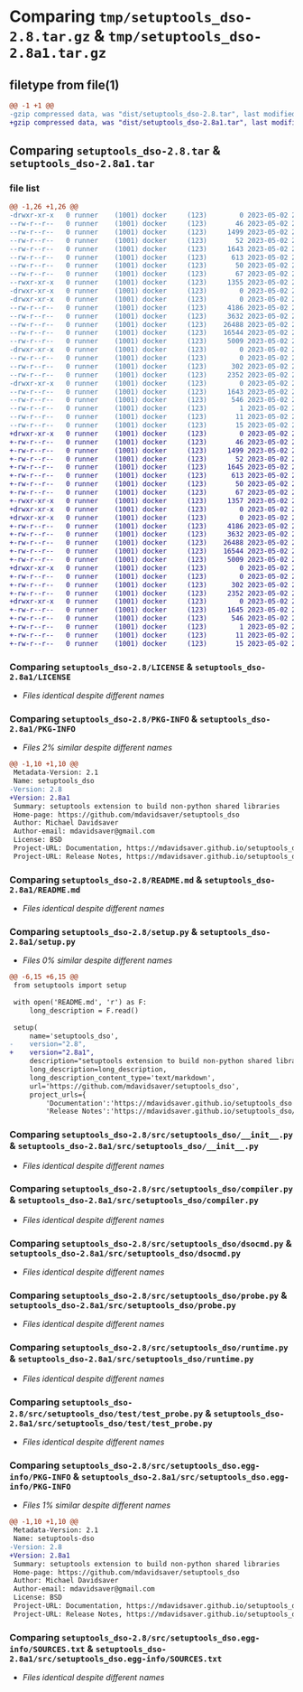# Comparing `tmp/setuptools_dso-2.8.tar.gz` & `tmp/setuptools_dso-2.8a1.tar.gz`

## filetype from file(1)

```diff
@@ -1 +1 @@
-gzip compressed data, was "dist/setuptools_dso-2.8.tar", last modified: Tue May  2 20:39:05 2023, max compression
+gzip compressed data, was "dist/setuptools_dso-2.8a1.tar", last modified: Tue May  2 20:00:31 2023, max compression
```

## Comparing `setuptools_dso-2.8.tar` & `setuptools_dso-2.8a1.tar`

### file list

```diff
@@ -1,26 +1,26 @@
-drwxr-xr-x   0 runner    (1001) docker     (123)        0 2023-05-02 20:39:05.000000 setuptools_dso-2.8/
--rw-r--r--   0 runner    (1001) docker     (123)       46 2023-05-02 20:38:46.000000 setuptools_dso-2.8/COPYRIGHT
--rw-r--r--   0 runner    (1001) docker     (123)     1499 2023-05-02 20:38:46.000000 setuptools_dso-2.8/LICENSE
--rw-r--r--   0 runner    (1001) docker     (123)       52 2023-05-02 20:38:46.000000 setuptools_dso-2.8/MANIFEST.in
--rw-r--r--   0 runner    (1001) docker     (123)     1643 2023-05-02 20:39:05.000000 setuptools_dso-2.8/PKG-INFO
--rw-r--r--   0 runner    (1001) docker     (123)      613 2023-05-02 20:38:46.000000 setuptools_dso-2.8/README.md
--rw-r--r--   0 runner    (1001) docker     (123)       50 2023-05-02 20:38:46.000000 setuptools_dso-2.8/pyproject.toml
--rw-r--r--   0 runner    (1001) docker     (123)       67 2023-05-02 20:39:05.000000 setuptools_dso-2.8/setup.cfg
--rwxr-xr-x   0 runner    (1001) docker     (123)     1355 2023-05-02 20:38:46.000000 setuptools_dso-2.8/setup.py
-drwxr-xr-x   0 runner    (1001) docker     (123)        0 2023-05-02 20:39:05.000000 setuptools_dso-2.8/src/
-drwxr-xr-x   0 runner    (1001) docker     (123)        0 2023-05-02 20:39:05.000000 setuptools_dso-2.8/src/setuptools_dso/
--rw-r--r--   0 runner    (1001) docker     (123)     4186 2023-05-02 20:38:46.000000 setuptools_dso-2.8/src/setuptools_dso/__init__.py
--rw-r--r--   0 runner    (1001) docker     (123)     3632 2023-05-02 20:38:46.000000 setuptools_dso-2.8/src/setuptools_dso/compiler.py
--rw-r--r--   0 runner    (1001) docker     (123)    26488 2023-05-02 20:38:46.000000 setuptools_dso-2.8/src/setuptools_dso/dsocmd.py
--rw-r--r--   0 runner    (1001) docker     (123)    16544 2023-05-02 20:38:46.000000 setuptools_dso-2.8/src/setuptools_dso/probe.py
--rw-r--r--   0 runner    (1001) docker     (123)     5009 2023-05-02 20:38:46.000000 setuptools_dso-2.8/src/setuptools_dso/runtime.py
-drwxr-xr-x   0 runner    (1001) docker     (123)        0 2023-05-02 20:39:05.000000 setuptools_dso-2.8/src/setuptools_dso/test/
--rw-r--r--   0 runner    (1001) docker     (123)        0 2023-05-02 20:38:46.000000 setuptools_dso-2.8/src/setuptools_dso/test/__init__.py
--rw-r--r--   0 runner    (1001) docker     (123)      302 2023-05-02 20:38:46.000000 setuptools_dso-2.8/src/setuptools_dso/test/test_parallel.py
--rw-r--r--   0 runner    (1001) docker     (123)     2352 2023-05-02 20:38:46.000000 setuptools_dso-2.8/src/setuptools_dso/test/test_probe.py
-drwxr-xr-x   0 runner    (1001) docker     (123)        0 2023-05-02 20:39:05.000000 setuptools_dso-2.8/src/setuptools_dso.egg-info/
--rw-r--r--   0 runner    (1001) docker     (123)     1643 2023-05-02 20:39:04.000000 setuptools_dso-2.8/src/setuptools_dso.egg-info/PKG-INFO
--rw-r--r--   0 runner    (1001) docker     (123)      546 2023-05-02 20:39:05.000000 setuptools_dso-2.8/src/setuptools_dso.egg-info/SOURCES.txt
--rw-r--r--   0 runner    (1001) docker     (123)        1 2023-05-02 20:39:04.000000 setuptools_dso-2.8/src/setuptools_dso.egg-info/dependency_links.txt
--rw-r--r--   0 runner    (1001) docker     (123)       11 2023-05-02 20:39:04.000000 setuptools_dso-2.8/src/setuptools_dso.egg-info/requires.txt
--rw-r--r--   0 runner    (1001) docker     (123)       15 2023-05-02 20:39:04.000000 setuptools_dso-2.8/src/setuptools_dso.egg-info/top_level.txt
+drwxr-xr-x   0 runner    (1001) docker     (123)        0 2023-05-02 20:00:31.000000 setuptools_dso-2.8a1/
+-rw-r--r--   0 runner    (1001) docker     (123)       46 2023-05-02 20:00:17.000000 setuptools_dso-2.8a1/COPYRIGHT
+-rw-r--r--   0 runner    (1001) docker     (123)     1499 2023-05-02 20:00:17.000000 setuptools_dso-2.8a1/LICENSE
+-rw-r--r--   0 runner    (1001) docker     (123)       52 2023-05-02 20:00:17.000000 setuptools_dso-2.8a1/MANIFEST.in
+-rw-r--r--   0 runner    (1001) docker     (123)     1645 2023-05-02 20:00:31.000000 setuptools_dso-2.8a1/PKG-INFO
+-rw-r--r--   0 runner    (1001) docker     (123)      613 2023-05-02 20:00:17.000000 setuptools_dso-2.8a1/README.md
+-rw-r--r--   0 runner    (1001) docker     (123)       50 2023-05-02 20:00:17.000000 setuptools_dso-2.8a1/pyproject.toml
+-rw-r--r--   0 runner    (1001) docker     (123)       67 2023-05-02 20:00:31.000000 setuptools_dso-2.8a1/setup.cfg
+-rwxr-xr-x   0 runner    (1001) docker     (123)     1357 2023-05-02 20:00:17.000000 setuptools_dso-2.8a1/setup.py
+drwxr-xr-x   0 runner    (1001) docker     (123)        0 2023-05-02 20:00:31.000000 setuptools_dso-2.8a1/src/
+drwxr-xr-x   0 runner    (1001) docker     (123)        0 2023-05-02 20:00:31.000000 setuptools_dso-2.8a1/src/setuptools_dso/
+-rw-r--r--   0 runner    (1001) docker     (123)     4186 2023-05-02 20:00:17.000000 setuptools_dso-2.8a1/src/setuptools_dso/__init__.py
+-rw-r--r--   0 runner    (1001) docker     (123)     3632 2023-05-02 20:00:17.000000 setuptools_dso-2.8a1/src/setuptools_dso/compiler.py
+-rw-r--r--   0 runner    (1001) docker     (123)    26488 2023-05-02 20:00:17.000000 setuptools_dso-2.8a1/src/setuptools_dso/dsocmd.py
+-rw-r--r--   0 runner    (1001) docker     (123)    16544 2023-05-02 20:00:17.000000 setuptools_dso-2.8a1/src/setuptools_dso/probe.py
+-rw-r--r--   0 runner    (1001) docker     (123)     5009 2023-05-02 20:00:17.000000 setuptools_dso-2.8a1/src/setuptools_dso/runtime.py
+drwxr-xr-x   0 runner    (1001) docker     (123)        0 2023-05-02 20:00:31.000000 setuptools_dso-2.8a1/src/setuptools_dso/test/
+-rw-r--r--   0 runner    (1001) docker     (123)        0 2023-05-02 20:00:17.000000 setuptools_dso-2.8a1/src/setuptools_dso/test/__init__.py
+-rw-r--r--   0 runner    (1001) docker     (123)      302 2023-05-02 20:00:17.000000 setuptools_dso-2.8a1/src/setuptools_dso/test/test_parallel.py
+-rw-r--r--   0 runner    (1001) docker     (123)     2352 2023-05-02 20:00:17.000000 setuptools_dso-2.8a1/src/setuptools_dso/test/test_probe.py
+drwxr-xr-x   0 runner    (1001) docker     (123)        0 2023-05-02 20:00:31.000000 setuptools_dso-2.8a1/src/setuptools_dso.egg-info/
+-rw-r--r--   0 runner    (1001) docker     (123)     1645 2023-05-02 20:00:31.000000 setuptools_dso-2.8a1/src/setuptools_dso.egg-info/PKG-INFO
+-rw-r--r--   0 runner    (1001) docker     (123)      546 2023-05-02 20:00:31.000000 setuptools_dso-2.8a1/src/setuptools_dso.egg-info/SOURCES.txt
+-rw-r--r--   0 runner    (1001) docker     (123)        1 2023-05-02 20:00:31.000000 setuptools_dso-2.8a1/src/setuptools_dso.egg-info/dependency_links.txt
+-rw-r--r--   0 runner    (1001) docker     (123)       11 2023-05-02 20:00:31.000000 setuptools_dso-2.8a1/src/setuptools_dso.egg-info/requires.txt
+-rw-r--r--   0 runner    (1001) docker     (123)       15 2023-05-02 20:00:31.000000 setuptools_dso-2.8a1/src/setuptools_dso.egg-info/top_level.txt
```

### Comparing `setuptools_dso-2.8/LICENSE` & `setuptools_dso-2.8a1/LICENSE`

 * *Files identical despite different names*

### Comparing `setuptools_dso-2.8/PKG-INFO` & `setuptools_dso-2.8a1/PKG-INFO`

 * *Files 2% similar despite different names*

```diff
@@ -1,10 +1,10 @@
 Metadata-Version: 2.1
 Name: setuptools_dso
-Version: 2.8
+Version: 2.8a1
 Summary: setuptools extension to build non-python shared libraries
 Home-page: https://github.com/mdavidsaver/setuptools_dso
 Author: Michael Davidsaver
 Author-email: mdavidsaver@gmail.com
 License: BSD
 Project-URL: Documentation, https://mdavidsaver.github.io/setuptools_dso
 Project-URL: Release Notes, https://mdavidsaver.github.io/setuptools_dso/releasenotes.html
```

### Comparing `setuptools_dso-2.8/README.md` & `setuptools_dso-2.8a1/README.md`

 * *Files identical despite different names*

### Comparing `setuptools_dso-2.8/setup.py` & `setuptools_dso-2.8a1/setup.py`

 * *Files 0% similar despite different names*

```diff
@@ -6,15 +6,15 @@
 from setuptools import setup
 
 with open('README.md', 'r') as F:
     long_description = F.read()
 
 setup(
     name='setuptools_dso',
-    version="2.8",
+    version="2.8a1",
     description="setuptools extension to build non-python shared libraries",
     long_description=long_description,
     long_description_content_type='text/markdown',
     url='https://github.com/mdavidsaver/setuptools_dso',
     project_urls={
         'Documentation':'https://mdavidsaver.github.io/setuptools_dso',
         'Release Notes':'https://mdavidsaver.github.io/setuptools_dso/releasenotes.html',
```

### Comparing `setuptools_dso-2.8/src/setuptools_dso/__init__.py` & `setuptools_dso-2.8a1/src/setuptools_dso/__init__.py`

 * *Files identical despite different names*

### Comparing `setuptools_dso-2.8/src/setuptools_dso/compiler.py` & `setuptools_dso-2.8a1/src/setuptools_dso/compiler.py`

 * *Files identical despite different names*

### Comparing `setuptools_dso-2.8/src/setuptools_dso/dsocmd.py` & `setuptools_dso-2.8a1/src/setuptools_dso/dsocmd.py`

 * *Files identical despite different names*

### Comparing `setuptools_dso-2.8/src/setuptools_dso/probe.py` & `setuptools_dso-2.8a1/src/setuptools_dso/probe.py`

 * *Files identical despite different names*

### Comparing `setuptools_dso-2.8/src/setuptools_dso/runtime.py` & `setuptools_dso-2.8a1/src/setuptools_dso/runtime.py`

 * *Files identical despite different names*

### Comparing `setuptools_dso-2.8/src/setuptools_dso/test/test_probe.py` & `setuptools_dso-2.8a1/src/setuptools_dso/test/test_probe.py`

 * *Files identical despite different names*

### Comparing `setuptools_dso-2.8/src/setuptools_dso.egg-info/PKG-INFO` & `setuptools_dso-2.8a1/src/setuptools_dso.egg-info/PKG-INFO`

 * *Files 1% similar despite different names*

```diff
@@ -1,10 +1,10 @@
 Metadata-Version: 2.1
 Name: setuptools-dso
-Version: 2.8
+Version: 2.8a1
 Summary: setuptools extension to build non-python shared libraries
 Home-page: https://github.com/mdavidsaver/setuptools_dso
 Author: Michael Davidsaver
 Author-email: mdavidsaver@gmail.com
 License: BSD
 Project-URL: Documentation, https://mdavidsaver.github.io/setuptools_dso
 Project-URL: Release Notes, https://mdavidsaver.github.io/setuptools_dso/releasenotes.html
```

### Comparing `setuptools_dso-2.8/src/setuptools_dso.egg-info/SOURCES.txt` & `setuptools_dso-2.8a1/src/setuptools_dso.egg-info/SOURCES.txt`

 * *Files identical despite different names*

